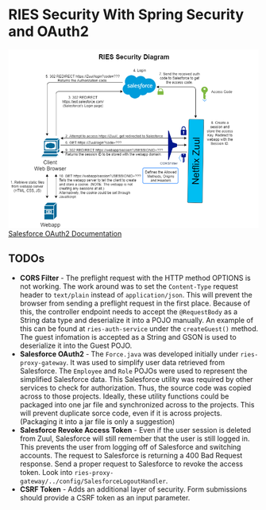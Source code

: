 # RIES Security With Spring Security and OAuth2
![RIES Security Diagram](img/RIESSecurityDiagram.png)
[Salesforce OAuth2 Documentation](https://developer.salesforce.com/docs/atlas.en-us.api_rest.meta/api_rest/intro_understanding_authentication.htm)
## TODOs
* **CORS Filter** - The preflight request with the HTTP method OPTIONS is not working. The work around was to set the `Content-Type` request header to `text/plain` instead of `application/json`. This will prevent the browser from sending a preflight request in the first place. Because of this, the controller endpoint needs to accept the `@RequestBody` as a String data type and deserialize it into a POJO manually. An example of this can be found at `ries-auth-service` under the `createGuest()` method. The guest infomation is accepted as a String and GSON is used to deserialize it into the Guest POJO.
* **Salesforce OAuth2** - The `Force.java` was developed initially under `ries-proxy-gateway`. It was used to simplify user data retrieved from Salesforce. The `Employee` and `Role` POJOs were used to represent the simplified Salesforce data. This Salesforce utility was required by other services to check for authorization. Thus, the source code was copied across to those projects. Ideally, these utility functions could be packaged into one jar file and synchronized across to the projects. This will prevent duplicate sorce code, even if it is across projects. (Packaging it into a jar file is only a suggestion)
* **Salesforce Revoke Access Token** - Even if the user session is deleted from Zuul, Salesforce will still remember that the user is still logged in. This prevents the user from logging off of Salesforce and switching accounts. The request to Salesforce is returning a 400 Bad Request response. Send a proper request to Salesforce to revoke the access token. Look into `ries-proxy-gateway/../config/SalesforceLogoutHandler`.
* **CSRF Token** - Adds an additional layer of security. Form submissions should provide a CSRF token as an input parameter.